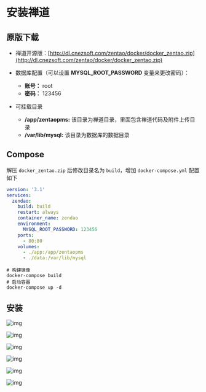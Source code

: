 # 安装禅道

## 原版下载

- 禅道开源版：[http://dl.cnezsoft.com/zentao/docker/docker_zentao.zip](http://dl.cnezsoft.com/zentao/docker/docker_zentao.zip)

- 数据库配置（可以设置 **MYSQL_ROOT_PASSWORD** 变量来更改密码）：

  - **账号：** root
  - **密码：** 123456
- 可挂载目录

  - **/app/zentaopms:** 该目录为禅道目录，里面包含禅道代码及附件上传目录
  - **/var/lib/mysql:** 该目录为数据库的数据目录

## Compose

解压 `docker_zentao.zip` 后修改目录名为 `build`，增加 `docker-compose.yml` 配置如下

```yaml
version: '3.1'
services:
  zendao:
    build: build
    restart: always
    container_name: zendao
    environment:
      MYSQL_ROOT_PASSWORD: 123456
    ports:
      - 80:80
    volumes:
      - ./app:/app/zentaopms
      - ./data:/var/lib/mysql
```

```shell
# 构建镜像
docker-compose build
# 启动容器
docker-compose up -d
```

## 安装

![img](/subject/f37717b6bb13751.png)

![img](/subject/95558392ae01995.png)

![img](/subject/850d95752936790.png)

![img](/subject/76867bdf741a6d9.png)

![img](/subject/b3638ed12ea7cd8.png)

![img](/subject/9ca8a541031cfa9.png)

